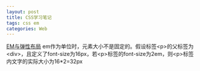 ```yaml
---
layout: post
title: CSS学习笔记
tags: css em
categories: Web
---
```

[EM与弹性布局](http://www.w3cplus.com/css/px-to-em)  em作为单位时，元素大小不是固定的。假设标签&lt;p>的父标签为&lt;div>，且定义了font-size为16px，若&lt;p>标签的font-size为2em，则&lt;p>标签内文字的实际大小为16*2=32px